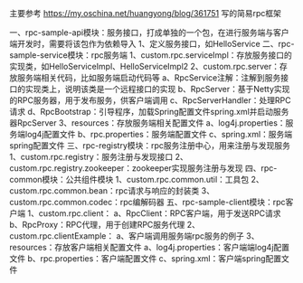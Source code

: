 主要参考  https://my.oschina.net/huangyong/blog/361751 写的简易rpc框架

一、rpc-sample-api模块：服务接口，打成单独的一个包，在进行服务端与客户端开发时，需要将该包作为依赖导入
    1、定义服务接口，如HelloService
二、rpc-sample-service模块：rpc服务端
    1、custom.rpc.serviceImpl：存放服务接口的实现类，如HelloServiceImpl、HelloServiceImpl2
    2、custom.rpc.server：存放服务端相关代码，比如服务端启动代码等
        a、RpcService注解：注解到服务接口的实现类上，说明该类是一个远程接口的实现
        b、RpcServer：基于Netty实现的RPC服务器，用于发布服务，供客户端调用
        c、RpcServerHandler：处理RPC请求
        d、RpcBootstrap：引导程序，加载Spring配置文件spring.xml并启动服务器RpcServer
    3、resources：存放服务端相关配置文件
        a、log4j.properties：服务端log4j配置文件
        b、rpc.properties：服务端配置文件
        c、spring.xml：服务端spring配置文件
三、rpc-registry模块：rpc服务注册中心，用来注册与发现服务
    1、custom.rpc.registry：服务注册与发现接口
    2、custom.rpc.registry.zookeeper：zookeeper实现服务注册与发现
四、rpc-common模块：公共组件模块
    1、custom.rpc.common.util：工具包
    2、custom.rpc.common.bean：rpc请求与响应的封装类
    3、custom.rpc.common.codec：rpc编解码器
五、rpc-sample-client模块：rpc客户端
    1、custom.rpc.client：
        a、RpcClient：RPC客户端，用于发送RPC请求
        b、RpcProxy：RPC代理，用于创建RPC服务代理
    2、custom.rpc.clientExample：
        a、客户端调用服务端rpc服务的例子
    3、resources：存放客户端相关配置文件
        a、log4j.properties：客户端端log4j配置文件
        b、rpc.properties：客户端配置文件
        c、spring.xml：客户端spring配置文件
